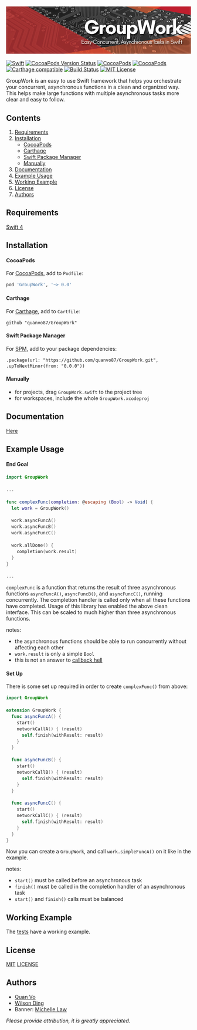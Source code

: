 <p align="center">
  <img src="Assets/banner.jpg" title="GroupWork">
</p>

[![Swift](https://img.shields.io/badge/Swift-4.0-orange.svg)](https://swift.org)
[![CocoaPods Version Status](https://img.shields.io/cocoapods/v/GroupWork.svg)](https://cocoapods.org/pods/GroupWork)
[![CocoaPods](https://img.shields.io/cocoapods/dt/GroupWork.svg)](https://cocoapods.org/pods/GroupWork)
[![CocoaPods](https://img.shields.io/cocoapods/dm/GroupWork.svg)](https://cocoapods.org/pods/GroupWork)
[![Carthage compatible](https://img.shields.io/badge/Carthage-Compatible-brightgreen.svg?style=flat)](https://github.com/Carthage/Carthage)
[![Build Status](https://travis-ci.org/quanvo87/GroupWork.svg?branch=master)](https://travis-ci.org/quanvo87/GroupWork)
[![MIT License](https://img.shields.io/badge/license-MIT-blue.svg)](http://opensource.org/licenses/MIT)

GroupWork is an easy to use Swift framework that helps you orchestrate your concurrent, asynchronous functions in a clean and organized way. This helps make large functions with multiple asynchronous tasks more clear and easy to follow.

## Contents

1. [Requirements](#requirements)
2. [Installation](#installation)
    - [CocoaPods](#cocoapods)
    - [Carthage](#carthage)
    - [Swift Package Manager](#swift-package-manager)
    - [Manually](#manually)
3. [Documentation](#documentation)
4. [Example Usage](#example-usage)
5. [Working Example](#working-example)
6. [License](#license)
7. [Authors](#authors)

## Requirements

[Swift 4](https://swift.org/)

## Installation

#### CocoaPods

For [CocoaPods](http://cocoapods.org/), add to `Podfile`:

```ruby
pod 'GroupWork', '~> 0.0'
```

#### Carthage
For [Carthage](https://github.com/Carthage/Carthage), add to `Cartfile`:

```
github "quanvo87/GroupWork"
```

#### Swift Package Manager

For [SPM](https://swift.org/package-manager/), add to your package dependencies:

```
.package(url: "https://github.com/quanvo87/GroupWork.git", .upToNextMinor(from: "0.0.0"))
```

#### Manually

- for projects, drag `GroupWork.swift` to the project tree
- for workspaces, include the whole `GroupWork.xcodeproj`

## Documentation

[Here](quanvo87.github.io/GroupWork)

## Example Usage

#### End Goal

```swift
import GroupWork

...

func complexFunc(completion: @escaping (Bool) -> Void) {
  let work = GroupWork()

  work.asyncFuncA()
  work.asyncFuncB()
  work.asyncFuncC()

  work.allDone() {
    completion(work.result)
  }
}

...
```

`complexFunc` is a function that returns the result of three asynchronous functions `asyncFuncA()`, `asyncFuncB()`, and `asyncFuncC()`, running concurrently. The completion handler is called only when all these functions have completed. Usage of this library has enabled the above clean interface. This can be scaled to much higher than three asynchronous functions.

notes:
  - the asynchronous functions should be able to run concurrently without affecting each other
  - `work.result` is only a simple `Bool`
  - this is not an answer to [callback hell](http://callbackhell.com/)

#### Set Up

There is some set up required in order to create `complexFunc()` from above:

```swift
import GroupWork

extension GroupWork {
  func asyncFuncA() {
    start()
    networkCallA() { (result)
      self.finish(withResult: result)
    }
  }

  func asyncFuncB() {
    start()
    networkCallB() { (result)
      self.finish(withResult: result)
    }
  }

  func asyncFuncC() {
    start()
    networkCallC() { (result)
      self.finish(withResult: result)
    }
  }
}
```

Now you can create a `GroupWork`, and call `work.simpleFuncA()` on it like in the example.

notes:
  - `start()` must be called before an asynchronous task
  - `finish()` must be called in the completion handler of an asynchronous task
  - `start()` and `finish()` calls must be balanced

## Working Example

The [tests](Tests/GroupWorkTests/GroupWorkTests.swift) have a working example.

## License
[MIT](http://opensource.org/licenses/MIT) [LICENSE](LICENSE)

## Authors

- [Quan Vo](https://github.com/quanvo87)
- [Wilson Ding](https://github.com/dingwilson)
- Banner: [Michelle Law](http://dropr.com/mlaw)

*Please provide attribution, it is greatly appreciated.*

